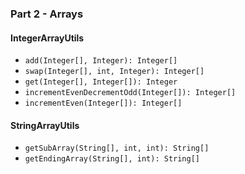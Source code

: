 

### Part 2 - Arrays
#### IntegerArrayUtils
* `add(Integer[], Integer): Integer[]`
* `swap(Integer[], int, Integer): Integer[]`
* `get(Integer[], Integer[]): Integer`
* `incrementEvenDecrementOdd(Integer[]): Integer[]`
* `incrementEven(Integer[]): Integer[]`

#### StringArrayUtils
* `getSubArray(String[], int, int): String[]`
* `getEndingArray(String[], int): String[]`
